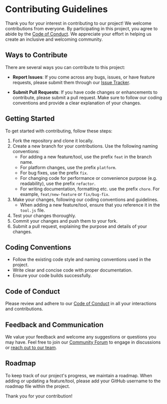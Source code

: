 # Contributing Guidelines

Thank you for your interest in contributing to our project! We welcome contributions from everyone. By participating in this project, you agree to abide by the [Code of Conduct](CODE_OF_CONDUCT.md). We appreciate your effort in helping us create an inclusive and welcoming community.

## Ways to Contribute

There are several ways you can contribute to this project:

- **Report Issues**: If you come across any bugs, issues, or have feature requests, please submit them through our [Issue Tracker](https://github.com/hannansatopay/devstar/issues/new).

- **Submit Pull Requests**: If you have code changes or enhancements to contribute, please submit a pull request. Make sure to follow our coding conventions and provide a clear explanation of your changes.

## Getting Started

To get started with contributing, follow these steps:

1. Fork the repository and clone it locally.
2. Create a new branch for your contributions. Use the following naming conventions:
   - For adding a new feature/tool, use the prefix `feat` in the branch name.
   - For platform changes, use the prefix `platform`.
   - For bug fixes, use the prefix `fix`.
   - For changing code for performance or convenience purpose (e.g. readability), use the prefix `refactor`.
   - For writing documentation, formatting etc. use the prefix `chore`.
   For example, `feat/new-feature` or `fix/bug-fix`.
3. Make your changes, following our coding conventions and guidelines.
   - When adding a new feature/tool, ensure that you reference it in the `tool.js` file.
4. Test your changes thoroughly.
5. Commit your changes and push them to your fork.
6. Submit a pull request, explaining the purpose and details of your changes.

## Coding Conventions

- Follow the existing code style and naming conventions used in the project.
- Write clear and concise code with proper documentation.
- Ensure your code builds successfully.

## Code of Conduct

Please review and adhere to our [Code of Conduct](CODE_OF_CONDUCT.md) in all your interactions and contributions.

## Feedback and Communication

We value your feedback and welcome any suggestions or questions you may have. Feel free to join our [Community Forum](https://github.com/hannansatopay/devstar/discussions) to engage in discussions or [reach out to our team](https://developerstar.com/contact).

## Roadmap

To keep track of our project's progress, we maintain a roadmap. When adding or updating a feature/tool, please add your GitHub username to the roadmap file within the project.

Thank you for your contribution!

